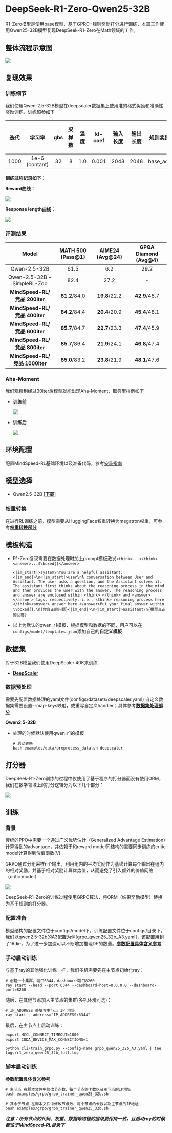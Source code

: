 # DeepSeek-R1-Zero-Qwen25-32B
R1-Zero模型是使用base模型，基于GPRO+规则奖励打分进行训练，本篇工作使用Qwen25-32B模型复现DeepSeek-R1-Zero在Math领域的工作。

## 整体流程示意图

![](../../sources/images/r1_zero/r1_zero_roadmap.png)


## 复现效果
### 训练细节

我们使用Qwen-2.5-32B模型在deepscaler数据集上使用准的格式奖励和准确性奖励训练，训练超参如下

|  迭代  | 学习率 |  gbs  |  采样数 | 温度 |  kl-coef | 输入长度 | 输出长度 | 规则奖励 | 奖励模型 |
|:----:|:----:|:----:|:----:|:----:|:----:|:----:|:----:|:----:|:----:|
| 1000 | 1e-6 (contant) |  32  |  8  |  1.0  |  0.001  |  2048  |  2048  |  base_acc  | - |

**训练过程记录如下：**

**Reward曲线：**

![](../../sources/images/r1_zero/32b-reward-curses.png)

**Response length曲线：**

![](../../sources/images/r1_zero/32b-response-curses.png)


### 评测结果
|              Model              | MATH 500 (Pass@1) | AIME24  (Avg@24) | GPQA Diamond (Avg@4) |
|:-------------------------------:|:-----:|:-----:|:-----:|
| Qwen-2.5-32B | 61.5 | 6.2 | 29.2 |
| Qwen-2.5-32B + SimpleRL-Zoo | 82.4 | 27.2 | - |
| **MindSpeed-RL/竞品 200iter** | **81.2**/84.0 | **19.8**/22.2 | **42.9**/48.7 |
| **MindSpeed-RL/竞品 400iter** | **84.2**/84.4 | **20.4**/20.9 | **45.4**/48.1 |
| **MindSpeed-RL/竞品 600iter** | **85.7**/84.7 | **22.7**/23.3 | **47.4**/45.9 |
| **MindSpeed-RL/竞品 800iter** | **85.7**/86.4 | **21.9**/24.1 | **46.8**/47.4 |
| **MindSpeed-RL/竞品 1000iter** | **85.0**/83.2 | **23.8**/21.9 | **48.1**/47.6 |


### Aha-Moment
 我们观察到经过30iter后模型就能出现Aha-Moment，取典型样例如下

- **训练前**

  ![](../../sources/images/r1_zero/normal_answer.png)
- **训练后**

  ![](../../sources/images/r1_zero/aha_moment.png)


## 环境配置
配置MindSpeed-RL基础环境以及准备代码，参考[安装指南](../install_guide.md)

## 模型选择
* Qwen2.5-32B [[**下载**]](https://huggingface.co/Qwen/Qwen2.5-32B/tree/main)

### 权重转换
在进行RL训练之前，模型需要从HuggingFace权重转换为megatron权重，可参考[**权重转换部分**](../algorithms/grpo.md)

## 模板构造

* R1-Zero复现需要在数据处理时加上prompt模板激发`<think>...</think><answer>...$\boxed{}</answer>`
  ```
  <|im_start|>system\nYou are a helpful assistant.<|im_end|>\n<|im_start|>user\nA conversation between User and Assistant. The user asks a question, and the Assistant solves it. The assistant first thinks about the reasoning process in the mind and then provides the user with the answer. The reasoning process and answer are enclosed within <think> </think> and <answer> </answer> tags, respectively, i.e., <think> reasoning process here </think><answer> answer here </answer>Put your final answer within \\boxed{}.\n{你真正的问题}<|im_end|>\n<|im_start|>assistant\n{模型真正的回答}
  ```

* 以上为默认的qwen_r1模板，根据模型和数据的不同，用户可以在`configs/model/templates.json`添加自己的**自定义模板**


## 数据集
对于32B模型我们使用DeepScaler 40K来训练

* [**DeepScaler**](https://huggingface.co/datasets/agentica-org/DeepScaleR-Preview-Dataset/tree/main)

### 数据预处理
需要先配置数据处理的yaml文件(configs/datasets/deepscaler.yaml)
自定义数据集需要设置--map-keys映射，或重写自定义handler；具体参考[**数据集处理部分**](../algorithms/grpo.md)


**Qwen2.5-32B**
* 处理的时候默认使用qwen_r1的模板

  ```shell
  # 启动转换
  bash examples/data/preprocess_data.sh deepscaler
  ```

## 打分器
DeepSeek-R1-Zero训练的过程中仅使用了基于程序的打分器而没有使用ORM，我们在数学领域上的打分逻辑分为以下几个部分：

![](../../sources/images/r1_zero/rule_reward.png)

## 训练
### 背景

传统的PPO中需要一个通过广义优势估计（Generalized Advantage Estimation）计算得到的advantage，并依赖于和reward model同结构的需要同步训练的critic model计算得到价值函数(V)

GRPO通过分组采样n个输出，利用组内的平均奖励作为基线计算每个输出在组内的相对奖励，并基于相对奖励计算优势值，从而避免了引入额外的价值网络（critic model）

![](../../sources/images/r1_zero/grpo.png)

DeepSeek-R1-Zero的训练过程使用GRPO算法，将ORM（结果奖励模型）替换为基于规则的打分器。

### 配置准备

模型结构的配置文件位于configs/model下，训练配置文件位于configs/目录下，我们以qwen2.5-32b的A3配置为例[grpo_qwen25_32b_A3.yaml]，该配置用到了16die，为了进一步加速可以不断增加推理DP的数量。[**参数配置具体含义参考**](../features/grpo_yaml.md)

### 手动启动训练
与基于ray的其他强化训练一样，我们多机需要先在主节点初始化ray：

```shell
# 创建一个集群，端口6344，dashboard端口8260
ray start --head --port 6344 --dashboard-host=0.0.0.0 --dashboard-port=8260
```

随后，在其他节点加入主节点的集群(多机环境可选)：
```shell
# IP_ADDRESS 处填写主节点 IP 地址
ray start --address="IP_ADDRESS:6344"
```

最后，在主节点上启动训练：
```shell
export HCCL_CONNECT_TIMEOUT=1800
export CUDA_DEVICE_MAX_CONNECTIONS=1

python cli/train_grpo.py --config-name grpo_qwen25_32b_A3.yaml | tee logs/r1_zero_qwen25_32b_full.log
```

### 脚本启动训练

[**参数配置具体含义参考**](../algorithms/grpo.md)
```shell
# 主节点 在脚本文件中修改节点数、每个节点的卡数以及主节点的IP地址
bash examples/grpo/grpo_trainer_qwen25_32b.sh
```

```shell
# 其余子节点 在脚本文件中修改节点数、每个节点的卡数以及主节点的IP地址
bash examples/grpo/grpo_trainer_qwen25_32b.sh
```


***注意：所有节点的代码、权重、数据等路径的层级要保持一致，且启动ray的时候都位于MindSpeed-RL目录下***

